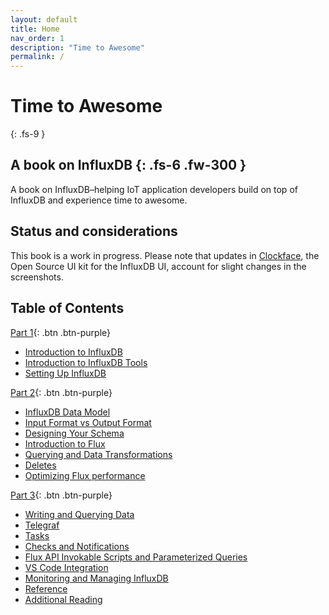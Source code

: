```yaml
---
layout: default
title: Home
nav_order: 1
description: "Time to Awesome"
permalink: /
---
```


# Time to Awesome
{: .fs-9 }

A book on InfluxDB
{: .fs-6 .fw-300 }
---
A book on InfluxDB–helping IoT application developers build on top of InfluxDB and experience time to awesome.

## Status and considerations

This book is a work in progress. Please note that updates in [Clockface](https://github.com/influxdata/clockface), the Open Source UI kit for the InfluxDB UI, account for slight changes in the screenshots.

## Table of Contents
[Part 1]({{site.baseurl}}/docs/part-1){: .btn .btn-purple}
- [Introduction to InfluxDB]({{site.baseurl}}/docs/part-1/introduction-to-influxdb)
- [Introduction to InfluxDB Tools]({{site.baseurl}}/docs/part-1/introduction-to-influxdb-tools)
- [Setting Up InfluxDB]({{site.baseurl}}/docs/part-1/setting-up-influxdb)

[Part 2]({{site.baseurl}}/docs/part-2){: .btn .btn-purple}
- [InfluxDB Data Model]({{site.baseurl}}/docs/part-2/influxdb-data-model)
- [Input Format vs Output Format]({{site.baseurl}}/docs/part-2/input-format-vs-output-format)
- [Designing Your Schema]({{site.baseurl}}/docs/part-2/designing-your-schema)
- [Introduction to Flux]({{site.baseurl}}/docs/part-2/introduction-to-flux)
- [Querying and Data Transformations]({{site.baseurl}}/docs/part-2/querying-and-data-transformations)
- [Deletes]({{site.baseurl}}/docs/part-2/deletes)
- [Optimizing Flux performance]({{site.baseurl}}/docs/part-2/optimizing-flux-performance)

[Part 3]({{site.baseurl}}/docs/part-3){: .btn .btn-purple}
- [Writing and Querying Data]({{site.baseurl}}/docs/part-3/writing-and-querying-data)
- [Telegraf]({{site.baseurl}}/docs/part-3/telegraf)
- [Tasks]({{site.baseurl}}/docs/part-3/tasks)
- [Checks and Notifications]({{site.baseurl}}/docs/part-3/checks-and-notification)
- [Flux API Invokable Scripts and Parameterized Queries]({{site.baseurl}}/docs/part-3/flux-api-invokable-scripts-and-parameterized-queries)
- [VS Code Integration]({{site.baseurl}}/docs/part-3/vs-code-integration)
- [Monitoring and Managing InfluxDB]({{site.baseurl}}/docs/part-3/monitoring-and-managing-influxdb)
- [Reference]({{site.baseurl}}/docs/part-3/reference)
- [Additional Reading]({{site.baseurl}}/docs/part-3/additional-reading)
